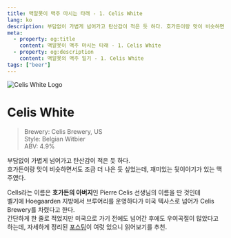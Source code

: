 ```yaml
---
title: 맥알못이 맥주 마시는 타래 - 1. Celis White
lang: ko
description: 부담없이 가볍게 넘어가고 탄산감이 적은 듯 하다. 호가든이랑 맛이 비슷하면서도 조금 더 나은 듯 싶었는데, 재미있는 뒷이야기가 있는 맥주였다.
meta:
  - property: og:title
    content: 맥알못이 맥주 마시는 타래 - 1. Celis White
  - property: og:description
    content: 맥알못의 맥주 일기 - 1. Celis White
tags: ["beer"]
---
```


![Celis White Logo](/images/celis.white.jpeg)

# Celis White

> Brewery: Celis Brewery, US  
> Style: Belgian Witbier  
> ABV: 4.9%

부담없이 가볍게 넘어가고 탄산감이 적은 듯 하다.  
호가든이랑 맛이 비슷하면서도 조금 더 나은 듯 싶었는데, 재미있는 뒷이야기가 있는 맥주였다.

Cells라는 이름은 **호가든의 아버지**인 Pierre Celis 선생님의 이름을 딴 것인데  
벨기에 Hoegaarden 지방에서 브루어리를 운영하다가 미국 텍사스로 넘어가 Celis Brewery를 차렸다고 한다.  
간단하게 한 줄로 적었지만 미국으로 가기 전에도 넘어간 후에도 우여곡절이 많았다고 하는데, 자세하게 정리된 [포스팅](https://m.blog.naver.com/beerlikeit/221359263981)이 여럿 있으니 읽어보기를 추천.
